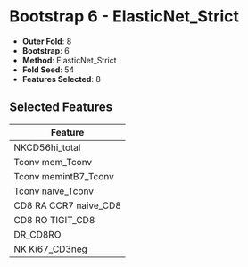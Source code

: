 # Bootstrap 6 - ElasticNet_Strict

- **Outer Fold**: 8
- **Bootstrap**: 6
- **Method**: ElasticNet_Strict
- **Fold Seed**: 54
- **Features Selected**: 8

## Selected Features

| Feature |
|---------|
| NKCD56hi_total |
| Tconv mem_Tconv |
| Tconv memintB7_Tconv |
| Tconv naive_Tconv |
| CD8 RA CCR7 naive_CD8 |
| CD8 RO TIGIT_CD8 |
| DR_CD8RO |
| NK Ki67_CD3neg |
